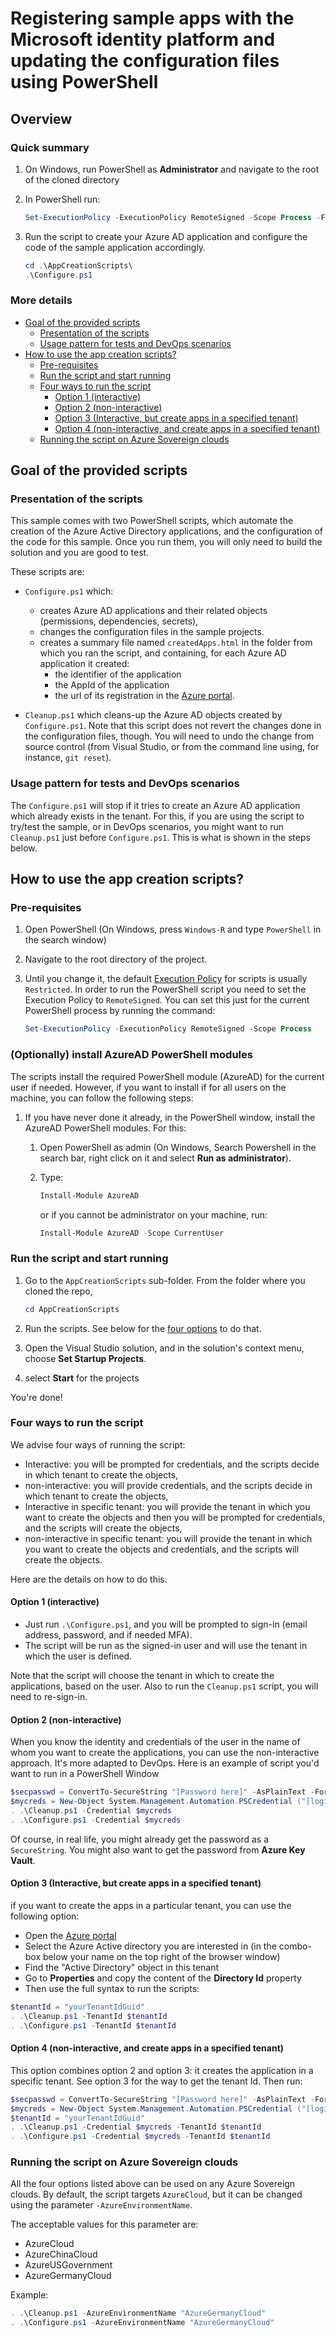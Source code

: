 # Registering sample apps with the Microsoft identity platform and updating the configuration files using PowerShell

## Overview

### Quick summary

1. On Windows, run PowerShell as **Administrator** and navigate to the root of the cloned directory
1. In PowerShell run:

   ```PowerShell
   Set-ExecutionPolicy -ExecutionPolicy RemoteSigned -Scope Process -Force
   ```

1. Run the script to create your Azure AD application and configure the code of the sample application accordingly.

   ```PowerShell
   cd .\AppCreationScripts\
   .\Configure.ps1
   ```

### More details

- [Goal of the provided scripts](#goal-of-the-provided-scripts)
  - [Presentation of the scripts](#presentation-of-the-scripts)
  - [Usage pattern for tests and DevOps scenarios](#usage-pattern-for-tests-and-DevOps-scenarios)
- [How to use the app creation scripts?](#how-to-use-the-app-creation-scripts)
  - [Pre-requisites](#pre-requisites)
  - [Run the script and start running](#run-the-script-and-start-running)
  - [Four ways to run the script](#four-ways-to-run-the-script)
    - [Option 1 (interactive)](#option-1-interactive)
    - [Option 2 (non-interactive)](#option-2-non-interactive)
    - [Option 3 (Interactive, but create apps in a specified tenant)](#option-3-Interactive-but-create-apps-in-a-specified-tenant)
    - [Option 4 (non-interactive, and create apps in a specified tenant)](#option-4-non-interactive-and-create-apps-in-a-specified-tenant)
  - [Running the script on Azure Sovereign clouds](#running-the-script-on-Azure-Sovereign-clouds)

## Goal of the provided scripts

### Presentation of the scripts

This sample comes with two PowerShell scripts, which automate the creation of the Azure Active Directory applications, and the configuration of the code for this sample. Once you run them, you will only need to build the solution and you are good to test.

These scripts are:

- `Configure.ps1` which:
  - creates Azure AD applications and their related objects (permissions, dependencies, secrets),
  - changes the configuration files in the sample projects.
  - creates a summary file named `createdApps.html` in the folder from which you ran the script, and containing, for each Azure AD application it created:
    - the identifier of the application
    - the AppId of the application
    - the url of its registration in the [Azure portal](https://portal.azure.com).

- `Cleanup.ps1` which cleans-up the Azure AD objects created by `Configure.ps1`. Note that this script does not revert the changes done in the configuration files, though. You will need to undo the change from source control (from Visual Studio, or from the command line using, for instance, `git reset`).

### Usage pattern for tests and DevOps scenarios

The `Configure.ps1` will stop if it tries to create an Azure AD application which already exists in the tenant. For this, if you are using the script to try/test the sample, or in DevOps scenarios, you might want to run `Cleanup.ps1` just before `Configure.ps1`. This is what is shown in the steps below.

## How to use the app creation scripts?

### Pre-requisites

1. Open PowerShell (On Windows, press  `Windows-R` and type `PowerShell` in the search window)
1. Navigate to the root directory of the project.
1. Until you change it, the default [Execution Policy](https:/go.microsoft.com/fwlink/?LinkID=135170) for scripts is usually `Restricted`. In order to run the PowerShell script you need to set the Execution Policy to `RemoteSigned`. You can set this just for the current PowerShell process by running the command:

    ```PowerShell
    Set-ExecutionPolicy -ExecutionPolicy RemoteSigned -Scope Process
    ```

### (Optionally) install AzureAD PowerShell modules

The scripts install the required PowerShell module (AzureAD) for the current user if needed. However, if you want to install if for all users on the machine, you can follow the following steps:

1. If you have never done it already, in the PowerShell window, install the AzureAD PowerShell modules. For this:

   1. Open PowerShell as admin (On Windows, Search Powershell in the search bar, right click on it and select **Run as administrator**).
   2. Type:

      ```PowerShell
      Install-Module AzureAD
      ```

      or if you cannot be administrator on your machine, run:

      ```PowerShell
      Install-Module AzureAD -Scope CurrentUser
      ```

### Run the script and start running

1. Go to the `AppCreationScripts` sub-folder. From the folder where you cloned the repo,

    ```PowerShell
    cd AppCreationScripts
    ```

1. Run the scripts. See below for the [four options](#four-ways-to-run-the-script) to do that.
1. Open the Visual Studio solution, and in the solution's context menu, choose **Set Startup Projects**.
1. select **Start** for the projects

You're done!

### Four ways to run the script

We advise four ways of running the script:

- Interactive: you will be prompted for credentials, and the scripts decide in which tenant to create the objects,
- non-interactive: you will provide credentials, and the scripts decide in which tenant to create the objects,
- Interactive in specific tenant: you will provide the tenant in which you want to create the objects and then you will be prompted for credentials, and the scripts will create the objects,
- non-interactive in specific tenant: you will provide the tenant in which you want to create the objects and credentials, and the scripts will create the objects.

Here are the details on how to do this.

#### Option 1 (interactive)

- Just run ``.\Configure.ps1``, and you will be prompted to sign-in (email address, password, and if needed MFA).
- The script will be run as the signed-in user and will use the tenant in which the user is defined.

Note that the script will choose the tenant in which to create the applications, based on the user. Also to run the `Cleanup.ps1` script, you will need to re-sign-in.

#### Option 2 (non-interactive)

When you know the identity and credentials of the user in the name of whom you want to create the applications, you can use the non-interactive approach. It's more adapted to DevOps. Here is an example of script you'd want to run in a PowerShell Window

```PowerShell
$secpasswd = ConvertTo-SecureString "[Password here]" -AsPlainText -Force
$mycreds = New-Object System.Management.Automation.PSCredential ("[login@tenantName here]", $secpasswd)
. .\Cleanup.ps1 -Credential $mycreds
. .\Configure.ps1 -Credential $mycreds
```

Of course, in real life, you might already get the password as a `SecureString`. You might also want to get the password from **Azure Key Vault**.

#### Option 3 (Interactive, but create apps in a specified tenant)

  if you want to create the apps in a particular tenant, you can use the following option:
  
- Open the [Azure portal](https://portal.azure.com)
- Select the Azure Active directory you are interested in (in the combo-box below your name on the top right of the browser window)
- Find the "Active Directory" object in this tenant
- Go to **Properties** and copy the content of the **Directory Id** property
- Then use the full syntax to run the scripts:

```PowerShell
$tenantId = "yourTenantIdGuid"
. .\Cleanup.ps1 -TenantId $tenantId
. .\Configure.ps1 -TenantId $tenantId
```

#### Option 4 (non-interactive, and create apps in a specified tenant)

This option combines option 2 and option 3: it creates the application in a specific tenant. See option 3 for the way to get the tenant Id. Then run:

```PowerShell
$secpasswd = ConvertTo-SecureString "[Password here]" -AsPlainText -Force
$mycreds = New-Object System.Management.Automation.PSCredential ("[login@tenantName here]", $secpasswd)
$tenantId = "yourTenantIdGuid"
. .\Cleanup.ps1 -Credential $mycreds -TenantId $tenantId
. .\Configure.ps1 -Credential $mycreds -TenantId $tenantId
```

### Running the script on Azure Sovereign clouds

All the four options listed above can be used on any Azure Sovereign clouds. By default, the script targets `AzureCloud`, but it can be changed using the parameter `-AzureEnvironmentName`.

The acceptable values for this parameter are:

- AzureCloud
- AzureChinaCloud
- AzureUSGovernment
- AzureGermanyCloud

Example:

 ```PowerShell
 . .\Cleanup.ps1 -AzureEnvironmentName "AzureGermanyCloud"
 . .\Configure.ps1 -AzureEnvironmentName "AzureGermanyCloud"
 ```
